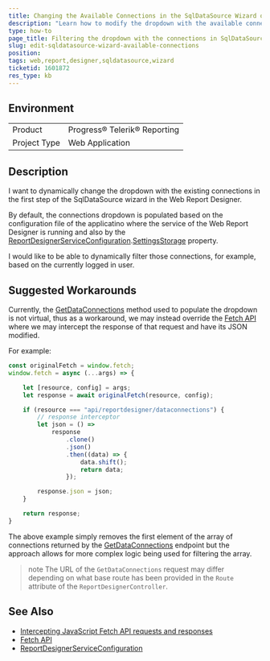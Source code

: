 ```yaml
---
title: Changing the Available Connections in the SqlDataSource Wizard of the Web Report Designer
description: "Learn how to modify the dropdown with the available connection strings in the Telerik Reporting Web Report Designer's SqlDataSource wizard."
type: how-to
page_title: Filtering the dropdown with the connections in SqlDataSource Wizard
slug: edit-sqldatasource-wizard-available-connections
position: 
tags: web,report,designer,sqldatasource,wizard
ticketid: 1601872
res_type: kb
---
```


## Environment

<table>
	<tbody>
		<tr>
			<td>Product</td>
			<td>Progress® Telerik® Reporting</td>
		</tr>
		<tr>
			<td>Project Type</td>
			<td>Web Application</td>
		</tr>
	</tbody>
</table>

## Description

I want to dynamically change the dropdown with the existing connections in the first step of the SqlDataSource wizard in the Web Report Designer.

By default, the connections dropdown is populated based on the configuration file of the applicatino where the service of the Web Report Designer is running and also by the [ReportDesignerServiceConfiguration](/api/telerik.webreportdesigner.services.ireportdesignerserviceconfiguration).[SettingsStorage](/api/Telerik.WebReportDesigner.Services.ReportDesignerServiceConfiguration#Telerik_WebReportDesigner_Services_ReportDesignerServiceConfiguration_SettingsStorage) property.

I would like to be able to dynamically filter those connections, for example, based on the currently logged in user.

## Suggested Workarounds

Currently, the [GetDataConnections](/api/Telerik.WebReportDesigner.Services.Controllers.ReportDesignerControllerBase#Telerik_WebReportDesigner_Services_Controllers_ReportDesignerControllerBase_GetDataConnections) method used to populate the dropdown is not virtual, thus as a workaround, we may instead override the [Fetch API](https://developer.mozilla.org/en-US/docs/Web/API/Fetch_API) where we may intercept the response of that request and have its JSON modified.

For example:

````JavaScript
const originalFetch = window.fetch;
window.fetch = async (...args) => {

	let [resource, config] = args;
	let response = await originalFetch(resource, config);

	if (resource === "api/reportdesigner/dataconnections") {
		// response interceptor
		let json = () =>
			response
				.clone()
				.json()
				.then((data) => {
					data.shift();
					return data;
				});

		response.json = json;
	}

	return response;
}
````

The above example simply removes the first element of the array of connections returned by the [GetDataConnections](/api/Telerik.WebReportDesigner.Services.Controllers.ReportDesignerControllerBase#collapsible-Telerik_WebReportDesigner_Services_Controllers_ReportDesignerControllerBase_GetDataConnections) endpoint but the approach allows for more complex logic being used for filtering the array.

>note The URL of the `GetDataConnections` request may differ depending on what base route has been provided in the `Route` attribute of the `ReportDesignerController`.

## See Also

* [Intercepting JavaScript Fetch API requests and responses](https://blog.logrocket.com/intercepting-javascript-fetch-api-requests-responses/)
* [Fetch API](https://developer.mozilla.org/en-US/docs/Web/API/Fetch_API)
* [ReportDesignerServiceConfiguration](/api/telerik.webreportdesigner.services.ireportdesignerserviceconfiguration)
